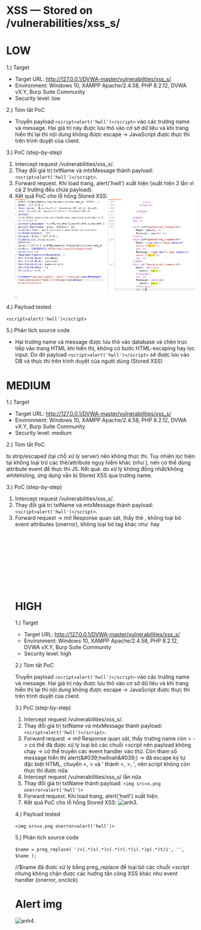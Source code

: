 # XSS — Stored on /vulnerabilities/xss_s/
# LOW
1.) Target
- Target URL: http://127.0.0.1/DVWA-master/vulnerabilities/xss_s/
- Environment: Windows 10, XAMPP Apache/2.4.58, PHP 8.2.12, DVWA vX.Y, Burp Suite Community
- Security level: low

2.) Tóm tắt PoC

- Truyền payload ```````<script>alert('hwll')</script>``````` vào các trường name và message. Hai giá trị này được lưu thô vào cơ sở dữ liệu và khi trang hiển thị lại thì nội dung không được escape → JavaScript được thực thi trên trình duyệt của client.

3.) PoC (step-by-step)
  1. Intercept request /vulnerabilities/xss_s/.
  2. Thay đổi giá trị txtName và mtxMessage thành payload: ```````<script>alert('hwll')</script>```````.
  3. Forward request. Khi load trang, alert('hwll') xuất hiện (xuất hiện 2 lần vì cả 2 trường đều chứa payload).
  4. Kết quả PoC cho lỗ hổng Stored XSS:
  ![anh1](images/stored-xss-low.png).

4.) Payload tested

```````<script>alert('hwll')</script>```````

5.) Phân tích source code

- Hai trường name và message được lưu thô vào database và chèn trực tiếp vào trang HTML khi hiển thị, không có bước HTML-escaping hay lọc input. Do đó payload ```````<script>alert('hwll')</script>``````` sẽ được lưu vào DB và thực thi trên trình duyệt của người dùng (Stored XSS)

# MEDIUM
1.) Target
- Target URL: http://127.0.0.1/DVWA-master/vulnerabilities/xss_s/
- Environment: Windows 10, XAMPP Apache/2.4.58, PHP 8.2.12, DVWA vX.Y, Burp Suite Community
- Security level: medium

2.) Tóm tắt PoC

<script>...</script> bị strip/escaped (tại chỗ xử lý server) nên không thực thi. Tuy nhiên lọc hiện tại không loại trừ các thẻ/attribute nguy hiểm khác (như <img onerror=...>), nên có thể dùng attribute event để thực thi JS. Kết quả: do xử lý không đồng nhất/không whitelisting, ứng dụng vẫn bị Stored XSS qua trường name.

3.) PoC (step-by-step)
  1. Intercept request /vulnerabilities/xss_s/.
  2. Thay đổi giá trị txtName và mtxMessage thành payload: ```````<script>alert('hwll')</script>```````.
  3. Forward request → mở Response quan sát, thấy thẻ <script> của trường name(thẻ mở bị xóa) nên payload không chạy -> có thể thay các biến thể viết hoa, có khoảng trắng, attribute khác, hoặc các event handler vào thử.      Còn tham số message hiển thị alert(&#039;hwllnah&#039;) -> đã escape ký tự đặc biệt HTML, chuyển <, > và ' thành <, >, ', nên script không còn thực thi được nữa.
  4. Intercept request /vulnerabilities/xss_s/ lần nữa
  5. Thay đổi giá trị txtName thành payload: ```````<img src=x.png onerror=alert('hwll')>```````
  6. Forward request. Khi load trang, alert('hwll') xuất hiện.
  7. Kết quả PoC cho lỗ hổng Stored XSS:
  ![anh2](images/stored-xss-medium.png).

4.) Payload tested

```````<img src=x.png onerror=alert('hwll')>```````

5.) Phân tích source code
```````$name = str_replace( '<script>', '', $name );```````
//$name chỉ str_replace('<script>', '', $name).

Điều này chỉ loại bỏ chính xác chuỗi "<script>" chứ không loại bỏ </script>, không loại bỏ event attributes (onerror), không loại bỏ tag khác như <img> hay <svg onload=...>.

# HIGH
1.) Target
- Target URL: http://127.0.0.1/DVWA-master/vulnerabilities/xss_s/
- Environment: Windows 10, XAMPP Apache/2.4.58, PHP 8.2.12, DVWA vX.Y, Burp Suite Community
- Security level: high

2.) Tóm tắt PoC

Truyền payload ```````<script>alert('hwll')</script>``````` vào các trường name và message. Hai giá trị này được lưu thô vào cơ sở dữ liệu và khi trang hiển thị lại thì nội dung không được escape → JavaScript được thực thi trên trình duyệt của client.

3.) PoC (step-by-step)
  1. Intercept request /vulnerabilities/xss_s/.
  2. Thay đổi giá trị txtName và mtxMessage thành payload: ```````<script>alert('hwll')</script>```````.
  3. Forward request → mở Response quan sát, thấy trường name còn > -> có thể đã được xử lý loại bỏ các chuỗi <script nên payload không chạy -> có thể truyền các event handler vào thử.
  Còn tham số message hiển thị alert(\&#039;hwllnah\&#039;) -> đã escape ký tự đặc biệt HTML, chuyển <, > và ' thành &lt;, &gt;, &#039;, nên script không còn thực thi được nữa.
  4. Intercept request /vulnerabilities/xss_s/ lần nữa
  5. Thay đổi giá trị txtName thành payload: ```````<img src=x.png onerror=alert('hwll')>```````
  6. Forward request. Khi load trang, alert('hwll') xuất hiện.
  7. Kết quả PoC cho lỗ hổng Stored XSS:
  ![anh3](images/stored-xss-high.png).

4.) Payload tested

```````<img src=x.png onerror=alert('hwll')>```````

5.) Phân tích source code

```````$name = preg_replace( '/<(.*)s(.*)c(.*)r(.*)i(.*)p(.*)t/i', '', $name );```````

//$name đã được xử lý bằng preg_replace để loại bỏ các chuỗi <script nhưng không chặn được các hướng tấn công XSS khác như event handler (onerror, onclick)
# Alert img
![anh4](images/storedxss-alert.png).
